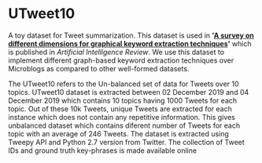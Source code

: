 # UTweet10

A toy dataset for Tweet summarization. This dataset is used in **'[A survey on different dimensions for graphical keyword extraction techniques](https://link.springer.com/content/pdf/10.1007/s10462-021-10010-6.pdf)'** which is published in _Artificial Intelligence Review_. We use this dataset to implement different graph-based keyword extraction techniques over Microblogs as compared to other well-formed datasets.

The UTweet10 refers to the Un-balanced set of data for Tweets over 10 topics. UTweet10 dataset is extracted between 02 December 2019 and 04 December 2019 which contains 10 topics having 1000 Tweets for each topic. Out of these 10k Tweets, unique Tweets are extracted for each instance which does not contain any repetitive information. This gives unbalanced dataset which contains diferent number of Tweets for each topic with an average of 246 Tweets. The dataset is extracted using Tweepy API and Python 2.7 version from Twitter. The collection of Tweet IDs and ground truth key-phrases is made available online
